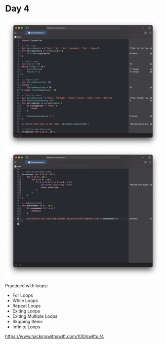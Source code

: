 # Day 4

![Day 4](Screenshot/day4part1.png)
![Day 4](Screenshot/day4part2.png)

Practiced with loops:
- For Loops
- While Loops
- Repeat Loops
- Exiting Loops
- Exiting Multiple Loops
- Skipping Items
- Infinite Loops

https://www.hackingwithswift.com/100/swiftui/4